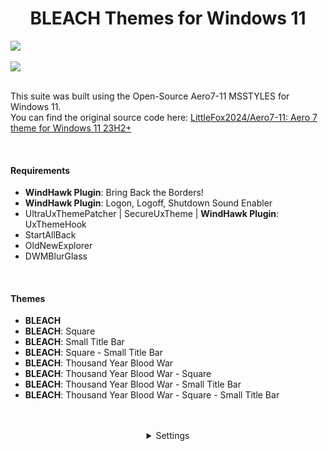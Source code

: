 <h1 align="center">BLEACH Themes for Windows 11</h1>
<img  align="center" src="https://github.com/user-attachments/assets/213e5a56-c0f2-4af4-b411-bf9b866ed4a0" />
<br /><br />
<img  align="center" src="https://github.com/user-attachments/assets/27405c25-b551-446e-9f0c-bdd6c1e4c669" />
<br /><br />
<p>This suite was built using the Open-Source Aero7-11 MSSTYLES for Windows 11.<br />
You can find the original source code here: <a href="https://github.com/LittleFox2024/Aero7-11" target="_blank">LittleFox2024/Aero7-11: Aero 7 theme for Windows 11 23H2+</a></p>
<br />
<h4>Requirements</h4>
<ul>
  <li><b>WindHawk Plugin</b>: Bring Back the Borders!</li>
  <li><b>WindHawk Plugin</b>: Logon, Logoff, Shutdown Sound Enabler</li>
  <li>UltraUxThemePatcher | SecureUxTheme | <b>WindHawk Plugin</b>: UxThemeHook</li>
  <li>StartAllBack</li>
  <li>OldNewExplorer</li>
  <li>DWMBlurGlass</li>
</ul>
<br />
<h4>Themes</h4>
<ul>
  <li><b>BLEACH</b></li>
  <li><b>BLEACH</b>: Square</li>
  <li><b>BLEACH</b>: Small Title Bar</li>
  <li><b>BLEACH</b>: Square - Small Title Bar</li>
  <li><b>BLEACH</b>: Thousand Year Blood War</li>
  <li><b>BLEACH</b>: Thousand Year Blood War - Square</li>
  <li><b>BLEACH</b>: Thousand Year Blood War - Small Title Bar</li>
  <li><b>BLEACH</b>: Thousand Year Blood War - Square - Small Title Bar</li>
</ul>
<br /><br />
<details align="center">
  <summary>Settings</summary>
  <h4>DWMBlurGlass</h4>
  <img width="40%" src="https://github.com/user-attachments/assets/5ae8f2d3-a07c-4a20-961e-6293c0999928" /> <img width="40%" src="https://github.com/user-attachments/assets/6ca49190-35df-4352-ac41-fb2d29b93d93" />
  <br />
  <h4>StartAllBack</h4>
  <img width="40%" src="https://github.com/user-attachments/assets/89d80c9f-6970-49dd-ac69-d436d5f83aab" /> <img width="40%" src="https://github.com/user-attachments/assets/ccc80b7d-72c5-45f0-aba4-9ffd353e5d1d" />
  <br />
  <h4>OldNewExplorer</h4>
  <img width="40%" src="https://github.com/user-attachments/assets/aa5e77ae-2d91-4222-a607-56c707c96ad0" />
</details>
